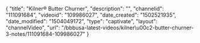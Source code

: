 {
    "title": "Kilner&reg; Butter Churner",
    "description": "",
    "channelid": "111091684",
    "videoid": "109986027",
    "date_created": "1502521935",
    "date_modified": "1504049172",
    "type": "captivate",
    "layout": "channelVideo",
    "url": "\/bbbusa-latest-videos\/kilner\u00c2-butter-churner-3-notes\/111091684-109986027"
}